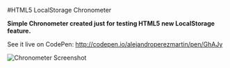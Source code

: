 #HTML5 LocalStorage Chronometer

**Simple Chronometer created just for testing HTML5 new LocalStorage feature.**

See it live on CodePen: http://codepen.io/alejandroperezmartin/pen/GhAJy

![Chronometer Screenshot](http://i62.tinypic.com/epfza0.jpg)
